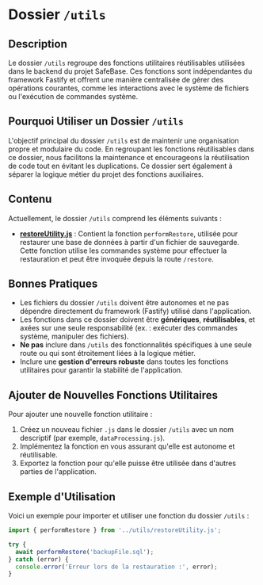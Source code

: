 # Dossier `/utils`

## Description

Le dossier `/utils` regroupe des fonctions utilitaires réutilisables utilisées dans le backend du projet SafeBase. Ces fonctions sont indépendantes du framework Fastify et offrent une manière centralisée de gérer des opérations courantes, comme les interactions avec le système de fichiers ou l'exécution de commandes système.

## Pourquoi Utiliser un Dossier `/utils`

L'objectif principal du dossier `/utils` est de maintenir une organisation propre et modulaire du code. En regroupant les fonctions réutilisables dans ce dossier, nous facilitons la maintenance et encourageons la réutilisation de code tout en évitant les duplications. Ce dossier sert également à séparer la logique métier du projet des fonctions auxiliaires.

## Contenu

Actuellement, le dossier `/utils` comprend les éléments suivants :

- **[restoreUtility.js](./restoreUtility.js)** : Contient la fonction `performRestore`, utilisée pour restaurer une base de données à partir d'un fichier de sauvegarde. Cette fonction utilise les commandes système pour effectuer la restauration et peut être invoquée depuis la route `/restore`.

## Bonnes Pratiques

- Les fichiers du dossier `/utils` doivent être autonomes et ne pas dépendre directement du framework (Fastify) utilisé dans l'application.
- Les fonctions dans ce dossier doivent être **génériques**, **réutilisables**, et axées sur une seule responsabilité (ex. : exécuter des commandes système, manipuler des fichiers).
- **Ne pas** inclure dans `/utils` des fonctionnalités spécifiques à une seule route ou qui sont étroitement liées à la logique métier.
- Inclure une **gestion d'erreurs robuste** dans toutes les fonctions utilitaires pour garantir la stabilité de l'application.
  
## Ajouter de Nouvelles Fonctions Utilitaires

Pour ajouter une nouvelle fonction utilitaire :

1. Créez un nouveau fichier `.js` dans le dossier `/utils` avec un nom descriptif (par exemple, `dataProcessing.js`).
2. Implémentez la fonction en vous assurant qu'elle est autonome et réutilisable.
3. Exportez la fonction pour qu'elle puisse être utilisée dans d'autres parties de l'application.

## Exemple d'Utilisation

Voici un exemple pour importer et utiliser une fonction du dossier `/utils` :

```javascript
import { performRestore } from '../utils/restoreUtility.js';

try {
  await performRestore('backupFile.sql');
} catch (error) {
  console.error('Erreur lors de la restauration :', error);
}
```